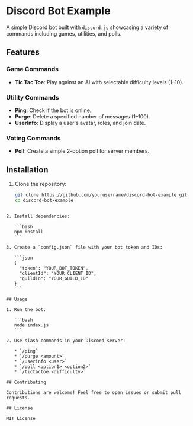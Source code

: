 # Discord Bot Example

A simple Discord bot built with `discord.js` showcasing a variety of commands including games, utilities, and polls.

## Features

### Game Commands
- **Tic Tac Toe**: Play against an AI with selectable difficulty levels (1–10).

### Utility Commands
- **Ping**: Check if the bot is online.
- **Purge**: Delete a specified number of messages (1–100).
- **UserInfo**: Display a user's avatar, roles, and join date.

### Voting Commands
- **Poll**: Create a simple 2-option poll for server members.

## Installation

1. Clone the repository:
   ```bash
   git clone https://github.com/yourusername/discord-bot-example.git
   cd discord-bot-example
````

2. Install dependencies:

   ```bash
   npm install
   ```

3. Create a `config.json` file with your bot token and IDs:

   ```json
   {
     "token": "YOUR_BOT_TOKEN",
     "clientId": "YOUR_CLIENT_ID",
     "guildId": "YOUR_GUILD_ID"
   }
   ```

## Usage

1. Run the bot:

   ```bash
   node index.js
   ```

2. Use slash commands in your Discord server:

   * `/ping`
   * `/purge <amount>`
   * `/userinfo <user>`
   * `/poll <option1> <option2>`
   * `/tictactoe <difficulty>`

## Contributing

Contributions are welcome! Feel free to open issues or submit pull requests.

## License

MIT License
